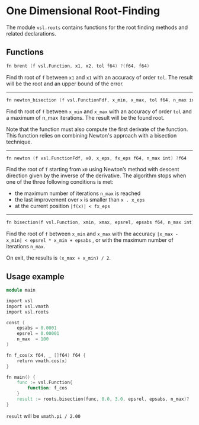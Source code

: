 # One Dimensional Root-Finding

The module `vsl.roots` contains functions for the root finding methods and related declarations.

## Functions

```v
fn brent (f vsl.Function, x1, x2, tol f64) ?(f64, f64)
```

Find th root of `f` between `x1` and `x1` with an accuracy
of order `tol`. The result will be the root and an upper bound of the error.

* * *

```v
fn newton_bisection (f vsl.FunctionFdf, x_min, x_max, tol f64, n_max int) ?f64
```

Find th root of `f` between `x_min` and `x_max` with an accuracy
of order `tol` and a maximum of n_max iterations. The result will be the found root.

Note that the function must also compute the first derivate of the function. This function
relies on combining Newton's approach with a bisection technique.

* * *

```v
fn newton (f vsl.FunctionFdf, x0, x_eps, fx_eps f64, n_max int) ?f64
```

Find the root of `f` starting from `x0` using Newton’s method with
descent direction given by the inverse of the derivative.
The algorithm stops when one of the three following conditions is met:

* the maximum number of iterations `n_max` is reached
* the last improvement over `x` is smaller than `x . x_eps`
* at the current position `|f(x)| < fx_eps`

* * *

```v
fn bisection(f vsl.Function, xmin, xmax, epsrel, epsabs f64, n_max int) ?f64
```

Find the root of `f` between `x_min` and `x_max` with the accuracy `|x_max - x_min| < epsrel * x_min + epsabs` , or with the maximum number of iterations `n_max`.

On exit, the results is `(x_max + x_min) / 2`.

## Usage example

```v
module main

import vsl
import vsl.vmath
import vsl.roots

const (
	epsabs = 0.0001
	epsrel = 0.00001
	n_max  = 100
)

fn f_cos(x f64, _ []f64) f64 {
	return vmath.cos(x)
}

fn main() {
	func := vsl.Function{
		function: f_cos
	}
	result := roots.bisection(func, 0.0, 3.0, epsrel, epsabs, n_max)?
}
```

`result` will be `vmath.pi / 2.00`
